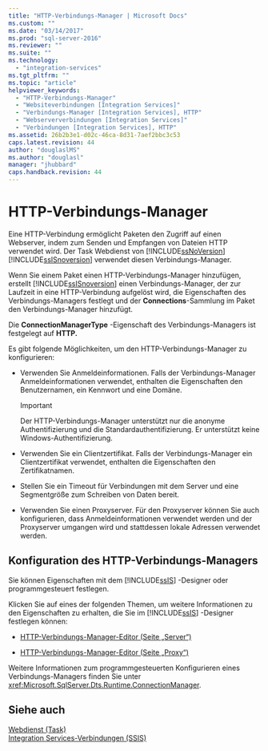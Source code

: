 ```yaml
---
title: "HTTP-Verbindungs-Manager | Microsoft Docs"
ms.custom: ""
ms.date: "03/14/2017"
ms.prod: "sql-server-2016"
ms.reviewer: ""
ms.suite: ""
ms.technology: 
  - "integration-services"
ms.tgt_pltfrm: ""
ms.topic: "article"
helpviewer_keywords: 
  - "HTTP-Verbindungs-Manager"
  - "Websiteverbindungen [Integration Services]"
  - "Verbindungs-Manager [Integration Services], HTTP"
  - "Webserververbindungen [Integration Services]"
  - "Verbindungen [Integration Services], HTTP"
ms.assetid: 26b2b3e1-d02c-46ca-8d31-7aef2bbc3c53
caps.latest.revision: 44
author: "douglaslMS"
ms.author: "douglasl"
manager: "jhubbard"
caps.handback.revision: 44
---
```

# HTTP-Verbindungs-Manager
  Eine HTTP-Verbindung ermöglicht Paketen den Zugriff auf einen Webserver, indem zum Senden und Empfangen von Dateien HTTP verwendet wird. Der Task Webdienst von [!INCLUDE[ssNoVersion](../../includes/ssnoversion-md.md)] [!INCLUDE[ssISnoversion](../../includes/ssisnoversion-md.md)] verwendet diesen Verbindungs-Manager.  
  
 Wenn Sie einem Paket einen HTTP-Verbindungs-Manager hinzufügen, erstellt [!INCLUDE[ssISnoversion](../../includes/ssisnoversion-md.md)] einen Verbindungs-Manager, der zur Laufzeit in eine HTTP-Verbindung aufgelöst wird, die Eigenschaften des Verbindungs-Managers festlegt und der **Connections**-Sammlung im Paket den Verbindungs-Manager hinzufügt.  
  
 Die **ConnectionManagerType** -Eigenschaft des Verbindungs-Managers ist festgelegt auf **HTTP.**  
  
 Es gibt folgende Möglichkeiten, um den HTTP-Verbindungs-Manager zu konfigurieren:  
  
-   Verwenden Sie Anmeldeinformationen. Falls der Verbindungs-Manager Anmeldeinformationen verwendet, enthalten die Eigenschaften den Benutzernamen, ein Kennwort und eine Domäne.  
  
    > [!IMPORTANT]  
    >  Der HTTP-Verbindungs-Manager unterstützt nur die anonyme Authentifizierung und die Standardauthentifizierung. Er unterstützt keine Windows-Authentifizierung.  
  
-   Verwenden Sie ein Clientzertifikat. Falls der Verbindungs-Manager ein Clientzertifikat verwendet, enthalten die Eigenschaften den Zertifikatnamen.  
  
-   Stellen Sie ein Timeout für Verbindungen mit dem Server und eine Segmentgröße zum Schreiben von Daten bereit.  
  
-   Verwenden Sie einen Proxyserver. Für den Proxyserver können Sie auch konfigurieren, dass Anmeldeinformationen verwendet werden und der Proxyserver umgangen wird und stattdessen lokale Adressen verwendet werden.  
  
## Konfiguration des HTTP-Verbindungs-Managers  
 Sie können Eigenschaften mit dem [!INCLUDE[ssIS](../../includes/ssis-md.md)] -Designer oder programmgesteuert festlegen.  
  
 Klicken Sie auf eines der folgenden Themen, um weitere Informationen zu den Eigenschaften zu erhalten, die Sie im [!INCLUDE[ssIS](../../includes/ssis-md.md)] -Designer festlegen können:  
  
-   [HTTP-Verbindungs-Manager-Editor &#40;Seite „Server“&#41;](../../integration-services/connection-manager/http-connection-manager-editor-server-page.md)  
  
-   [HTTP-Verbindungs-Manager-Editor &#40;Seite „Proxy“&#41;](../../integration-services/connection-manager/http-connection-manager-editor-proxy-page.md)  
  
 Weitere Informationen zum programmgesteuerten Konfigurieren eines Verbindungs-Managers finden Sie unter <xref:Microsoft.SqlServer.Dts.Runtime.ConnectionManager>.  
  
## Siehe auch  
 [Webdienst (Task)](../../integration-services/control-flow/web-service-task.md)   
 [Integration Services-Verbindungen &#40;SSIS&#41;](../../integration-services/connection-manager/integration-services-ssis-connections.md)  
  
  